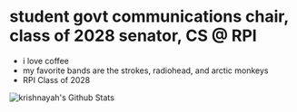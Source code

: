 # student govt communications chair, class of 2028 senator, CS @ RPI

- i love coffee
- my favorite bands are the strokes, radiohead, and arctic monkeys
- RPI Class of 2028



![krishnayah's Github Stats](https://github-readme-stats.vercel.app/api?username=krishnayah&show_icons=true&theme=github_dark&count_private=true)

